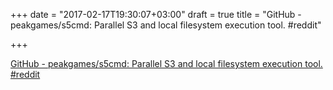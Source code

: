 +++
date = "2017-02-17T19:30:07+03:00"
draft = true
title = "GitHub - peakgames/s5cmd: Parallel S3 and local filesystem execution tool.  #reddit"

+++

<p><a href="https://t.co/qI5kyYONqk">GitHub - peakgames/s5cmd: Parallel S3 and local filesystem execution tool.  #reddit</a></p>
